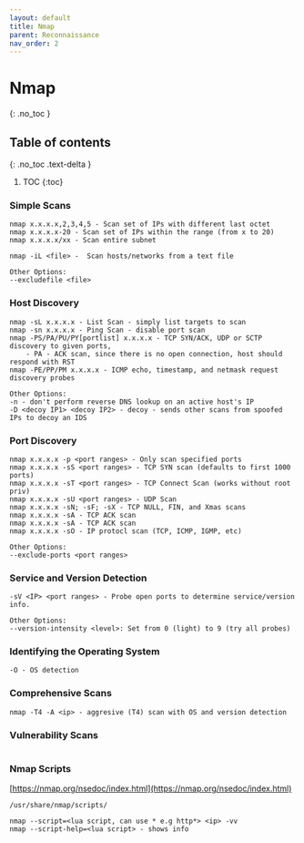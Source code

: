 ```yaml
---
layout: default
title: Nmap
parent: Reconnaissance
nav_order: 2
---
```




# Nmap
{: .no_toc }

## Table of contents
{: .no_toc .text-delta }

1. TOC
{:toc}


### Simple Scans
```
nmap x.x.x.x,2,3,4,5 - Scan set of IPs with different last octet  
nmap x.x.x.x-20 - Scan set of IPs within the range (from x to 20)  
nmap x.x.x.x/xx - Scan entire subnet  
```
```
nmap -iL <file> -  Scan hosts/networks from a text file  

Other Options:
--excludefile <file>
```

### Host Discovery
```
nmap -sL x.x.x.x - List Scan - simply list targets to scan
nmap -sn x.x.x.x - Ping Scan - disable port scan
nmap -PS/PA/PU/PY[portlist] x.x.x.x - TCP SYN/ACK, UDP or SCTP discovery to given ports, 
    - PA - ACK scan, since there is no open connection, host should respond with RST
nmap -PE/PP/PM x.x.x.x - ICMP echo, timestamp, and netmask request discovery probes

Other Options:
-n - don't perform reverse DNS lookup on an active host's IP
-D <decoy IP1> <decoy IP2> - decoy - sends other scans from spoofed IPs to decoy an IDS
```

### Port Discovery
```
nmap x.x.x.x -p <port ranges> - Only scan specified ports
nmap x.x.x.x -sS <port ranges> - TCP SYN scan (defaults to first 1000 ports)
nmap x.x.x.x -sT <port ranges> - TCP Connect Scan (works without root priv)
nmap x.x.x.x -sU <port ranges> - UDP Scan 
nmap x.x.x.x -sN; -sF; -sX - TCP NULL, FIN, and Xmas scans
nmap x.x.x.x -sA - TCP ACK scan
nmap x.x.x.x -sA - TCP ACK scan
nmap x.x.x.x -sO - IP protocl scan (TCP, ICMP, IGMP, etc)

Other Options:
--exclude-ports <port ranges>
```

### Service and Version Detection
```
-sV <IP> <port ranges> - Probe open ports to determine service/version info.

Other Options:
--version-intensity <level>: Set from 0 (light) to 9 (try all probes)
```

### Identifying the Operating System

```
-O - OS detection
```
### Comprehensive Scans
```
nmap -T4 -A <ip> - aggresive (T4) scan with OS and version detection
```

### Vulnerability Scans
```
```

### Nmap Scripts
[https://nmap.org/nsedoc/index.html](https://nmap.org/nsedoc/index.html)
```
/usr/share/nmap/scripts/

nmap --script=<lua script, can use * e.g http*> <ip> -vv
nmap --script-help=<lua script> - shows info
```
